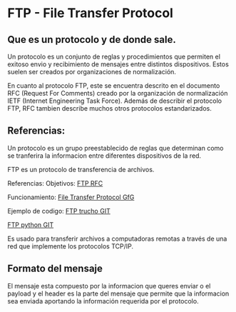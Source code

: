 # FTP - File Transfer Protocol

## Que es un protocolo y de donde sale.

Un protocolo es un conjunto de reglas y procedimientos que permiten el exitoso envio y recibimiento de mensajes entre distintos dispositivos. Estos suelen ser creados por organizaciones de normalización.

En cuanto al protocolo FTP, este se encuentra descrito en el documento RFC (Request For Comments) creado por la organización de normalización IETF (Internet Engineering Task Force). Además de describir el protocolo FTP, RFC tambien describe muchos otros protocolos estandarizados.

## Referencias:
Un protocolo es un grupo preestablecido de reglas que determinan como se tranferira la informacion entre diferentes dispositivos de la red.

FTP es un protocolo de transferencia de archivos.

Referencias:
Objetivos:
[FTP RFC](https://datatracker.ietf.org/doc/html/rfc959)

Funcionamiento:
[File Transfer Protocol GfG](https://www.geeksforgeeks.org/file-transfer-protocol-ftp/)


Ejemplo de codigo:
[FTP trucho GIT](https://github.com/E-Renshaw/ftp-socket-server-python/blob/master/Client/client.py)

[FTP python GIT](https://github.com/python/cpython/blob/9b027d4cea57e98c76f5176cc3188dc81603356c/Lib/ftplib.py#L1)

Es usado para transferir archivos a computadoras remotas a través de una red que implemente los protocolos TCP/IP.

## Formato del mensaje 
El mensaje esta compuesto por la informacion que queres enviar o el payload y el header es la parte del mensaje que permite que la informacion sea enviada aportando la información requerida por el protocolo.
